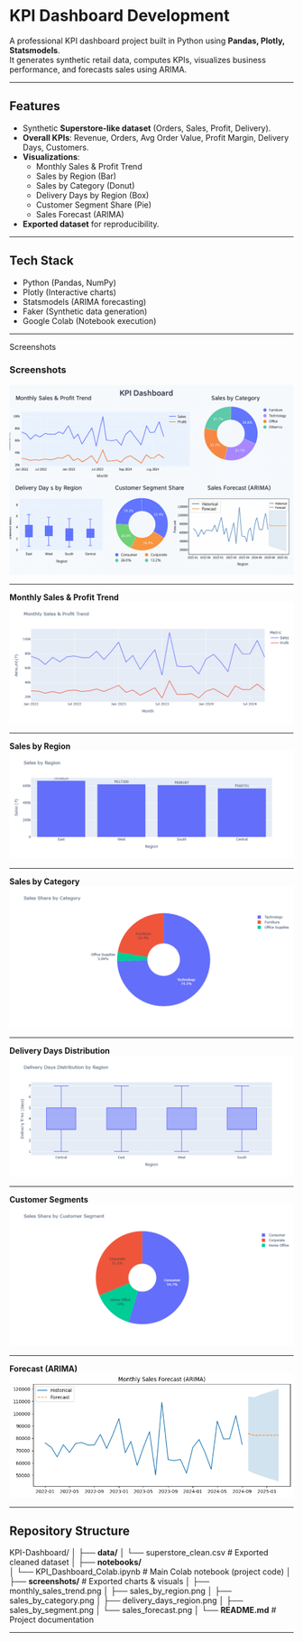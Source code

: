 # **KPI Dashboard Development**

A professional KPI dashboard project built in Python using **Pandas, Plotly, Statsmodels**.  
It generates synthetic retail data, computes KPIs, visualizes business performance, and forecasts sales using ARIMA.  

---

## **Features**
- Synthetic **Superstore-like dataset** (Orders, Sales, Profit, Delivery).  
- **Overall KPIs**: Revenue, Orders, Avg Order Value, Profit Margin, Delivery Days, Customers.  
- **Visualizations**:
  - Monthly Sales & Profit Trend  
  - Sales by Region (Bar)  
  - Sales by Category (Donut)  
  - Delivery Days by Region (Box)  
  - Customer Segment Share (Pie)  
  - Sales Forecast (ARIMA)  
- **Exported dataset** for reproducibility.  

---

## **Tech Stack**
- Python (Pandas, NumPy)  
- Plotly (Interactive charts)  
- Statsmodels (ARIMA forecasting)  
- Faker (Synthetic data generation)  
- Google Colab (Notebook execution)  

---

Screenshots
### Screenshots

![KPI Dashboard Preview](screenshots/KPI_Dashboard.png)

---

**Monthly Sales & Profit Trend**  
![Monthly Sales](screenshots/monthly_sales_trend.png)

---

**Sales by Region**  
![Sales by Region](screenshots/sales_by_region.png)

---

**Sales by Category**  
![Sales by Category](screenshots/sales_by_category.png)

---

**Delivery Days Distribution**  
![Delivery Days](screenshots/delivery_days_region.png)

---

**Customer Segments**  
![Customer Segments](screenshots/sales_by_segment.png)

---

**Forecast (ARIMA)**  
![Forecast](screenshots/sales_forecast.png)

---

## **Repository Structure**

KPI-Dashboard/
│
├── **data/** 
│   └── superstore_clean.csv       # Exported cleaned dataset
│
├── **notebooks/**  
│   └── KPI_Dashboard_Colab.ipynb  # Main Colab notebook (project code)
│
├── **screenshots/**                   # Exported charts & visuals
│   ├── monthly_sales_trend.png
│   ├── sales_by_region.png
│   ├── sales_by_category.png
│   ├── delivery_days_region.png
│   ├── sales_by_segment.png
│   └── sales_forecast.png
│
└── **README.md**                      # Project documentation

---


